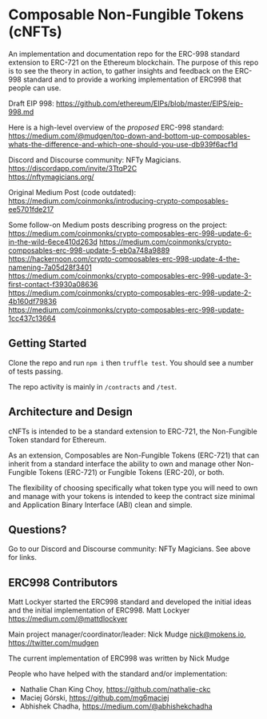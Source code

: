 

# Composable Non-Fungible Tokens (cNFTs)

An implementation and documentation repo for the ERC-998 standard extension to ERC-721 on the Ethereum blockchain.  The purpose of this repo is to see the theory in action, to gather insights and feedback on the ERC-998 standard and to provide a working implementation of ERC998 that people can use.

Draft EIP 998: 
https://github.com/ethereum/EIPs/blob/master/EIPS/eip-998.md

Here is a high-level overview of the *proposed* ERC-998 standard: <br/>
https://medium.com/@mudgen/top-down-and-bottom-up-composables-whats-the-difference-and-which-one-should-you-use-db939f6acf1d

Discord and Discourse community: NFTy Magicians. <br/>
https://discordapp.com/invite/3TtqP2C <br/>
https://nftymagicians.org/

Original Medium Post (code outdated): <br/>
https://medium.com/coinmonks/introducing-crypto-composables-ee5701fde217

Some follow-on Medium posts describing progress on the project: <br/>
https://medium.com/coinmonks/crypto-composables-erc-998-update-6-in-the-wild-6ece410d263d
https://medium.com/coinmonks/crypto-composables-erc-998-update-5-eb0a748a9889
https://hackernoon.com/crypto-composables-erc-998-update-4-the-namening-7a05d28f3401 <br/>
https://medium.com/coinmonks/crypto-composables-erc-998-update-3-first-contact-f3930a08636 <br/>
https://medium.com/coinmonks/crypto-composables-erc-998-update-2-4b160df79836 <br/>
https://medium.com/coinmonks/crypto-composables-erc-998-update-1cc437c13664 <br/>

## Getting Started

Clone the repo and run `npm i` then `truffle test`. You should see a number of tests passing.

The repo activity is mainly in `/contracts` and `/test`.

## Architecture and Design

cNFTs is intended to be a standard extension to ERC-721, the Non-Fungible Token standard for Ethereum.

As an extension, Composables are Non-Fungible Tokens (ERC-721) that can inherit from a standard interface the ability to own and manage other Non-Fungible Tokens (ERC-721) or Fungible Tokens (ERC-20), or both.

The flexibility of choosing specifically what token type you will need to own and manage with your tokens is intended to keep the contract size minimal and Application Binary Interface (ABI) clean and simple.

## Questions?

Go to our Discord and Discourse community: NFTy Magicians. See above for links.

## ERC998 Contributors

Matt Lockyer started the ERC998 standard and developed the initial ideas and the initial implementation of ERC998. Matt Lockyer https://medium.com/@mattdlockyer

Main project manager/coordinator/leader: Nick Mudge <nick@mokens.io>, https://twitter.com/mudgen

The current implementation of ERC998 was written by Nick Mudge

People who have helped with the standard and/or implementation:
* Nathalie Chan King Choy, https://github.com/nathalie-ckc
* Maciej Górski, https://github.com/mg6maciej
* Abhishek Chadha, https://medium.com/@abhishekchadha

